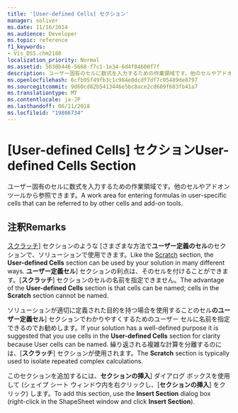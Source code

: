 ```yaml
---
title: '[User-defined Cells] セクション'
manager: soliver
ms.date: 11/16/2014
ms.audience: Developer
ms.topic: reference
f1_keywords:
- Vis_DSS.chm2180
localization_priority: Normal
ms.assetid: 5630b446-5668-f7c1-1e34-6d4f84600f7f
description: ユーザー固有のセルに数式を入力するための作業領域です。他のセルやアドオン ツールから参照できます。
ms.openlocfilehash: 6cfb95f49fb3c1c984e0dcdf7df7c05489de8797
ms.sourcegitcommit: 9d60cd82b5413446e5bc8ace2cd689f683fb41a7
ms.translationtype: MT
ms.contentlocale: ja-JP
ms.lasthandoff: 06/11/2018
ms.locfileid: "19806734"
---
```

# <a name="user-defined-cells-section"></a><span data-ttu-id="5dbc8-103">[User-defined Cells] セクション</span><span class="sxs-lookup"><span data-stu-id="5dbc8-103">User-defined Cells Section</span></span>

<span data-ttu-id="5dbc8-104">ユーザー固有のセルに数式を入力するための作業領域です。他のセルやアドオン ツールから参照できます。</span><span class="sxs-lookup"><span data-stu-id="5dbc8-104">A work area for entering formulas in user-specific cells that can be referred to by other cells and add-on tools.</span></span>
  
## <a name="remarks"></a><span data-ttu-id="5dbc8-105">注釈</span><span class="sxs-lookup"><span data-stu-id="5dbc8-105">Remarks</span></span>

<span data-ttu-id="5dbc8-106">[スクラッチ](scratch-section.md)] セクションのような [さまざまな方法で**ユーザー定義のセル**のセクションで、ソリューションで使用できます。</span><span class="sxs-lookup"><span data-stu-id="5dbc8-106">Like the [Scratch](scratch-section.md) section, the **User-defined Cells** section can be used by your solution in many different ways.</span></span> <span data-ttu-id="5dbc8-107">**ユーザー定義セル**] セクションの利点は、そのセルを付けることができます。[**スクラッチ**] セクションのセルの名前を指定できません。</span><span class="sxs-lookup"><span data-stu-id="5dbc8-107">The advantage of the **User-defined Cells** section is that cells can be named; cells in the **Scratch** section cannot be named.</span></span> 
  
<span data-ttu-id="5dbc8-108">ソリューションが適切に定義された目的を持つ場合を使用することのセル**のユーザー定義セル**] セクションでわかりやすくするためのユーザー セルに名前を指定できるのでお勧めします。</span><span class="sxs-lookup"><span data-stu-id="5dbc8-108">If your solution has a well-defined purpose it is suggested that you use cells in the **User-defined Cells** section for clarity because User cells can be named.</span></span> <span data-ttu-id="5dbc8-109">繰り返される複雑な計算を分離するのには、[**スクラッチ**] セクションが使用されます。</span><span class="sxs-lookup"><span data-stu-id="5dbc8-109">The **Scratch** section is typically used to isolate repeated complex calculations.</span></span> 
  
<span data-ttu-id="5dbc8-110">このセクションを追加するには、**セクションの挿入**] ダイアログ ボックスを使用して (シェイプ シート ウィンドウ内を右クリックし、[**セクションの挿入**] をクリック) します。</span><span class="sxs-lookup"><span data-stu-id="5dbc8-110">To add this section, use the **Insert Section** dialog box (right-click in the ShapeSheet window and click **Insert Section**).</span></span>
  

